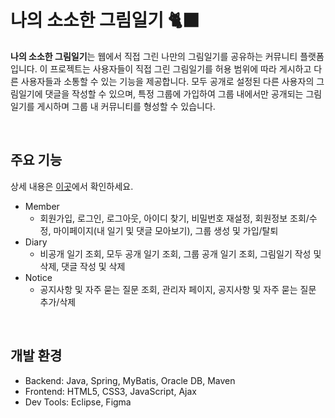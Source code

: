 # 나의 소소한 그림일기 🐈‍⬛
**나의 소소한 그림일기**는 웹에서 직접 그린 나만의 그림일기를 공유하는 커뮤니티 플랫폼입니다. 
이 프로젝트는 사용자들이 직접 그린 그림일기를 허용 범위에 따라 게시하고 다른 사용자들과 소통할 수 있는 기능을 제공합니다.
모두 공개로 설정된 다른 사용자의 그림일기에 댓글을 작성할 수 있으며,
특정 그룹에 가입하여 그룹 내에서만 공개되는 그림일기를 게시하며 그룹 내 커뮤니티를 형성할 수 있습니다.

<br>

## 주요 기능
상세 내용은 [이곳](https://drive.google.com/file/d/1-wZqHmHAOvbzBqxy0Cqy3i3B4_KQ6Nfz/view?usp=sharing "나의 소소한 그림일기 포트폴리오")에서 확인하세요.
+ Member
  + 회원가입, 로그인, 로그아웃, 아이디 찾기, 비밀번호 재설정, 회원정보 조회/수정, 마이페이지(내 일기 및 댓글 모아보기), 그룹 생성 및 가입/탈퇴
+ Diary
  + 비공개 일기 조회, 모두 공개 일기 조회, 그룹 공개 일기 조회, 그림일기 작성 및 삭제, 댓글 작성 및 삭제
+ Notice
  + 공지사항 및 자주 묻는 질문 조회, 관리자 페이지, 공지사항 및 자주 묻는 질문 추가/삭제

<br>

## 개발 환경
+ Backend: Java, Spring, MyBatis, Oracle DB, Maven
+ Frontend: HTML5, CSS3, JavaScript, Ajax
+ Dev Tools: Eclipse, Figma

<br>

   
